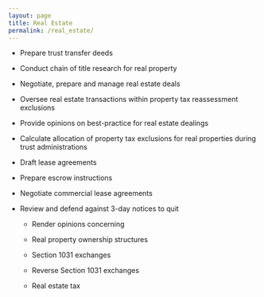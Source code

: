 ```yaml
---
layout: page
title: Real Estate
permalink: /real_estate/
---
```


- Prepare trust transfer deeds

- Conduct chain of title research for real property

- Negotiate, prepare and manage real estate deals 

- Oversee real estate transactions within property tax reassessment exclusions

- Provide opinions on best-practice for real estate dealings

- Calculate allocation of property tax exclusions for real properties during trust administrations

- Draft lease agreements

- Prepare escrow instructions

- Negotiate commercial lease agreements

- Review and defend against 3-day notices to quit
  
  - Render opinions concerning 

  - Real property ownership structures

  - Section 1031 exchanges

  - Reverse Section 1031 exchanges

  - Real estate tax 
